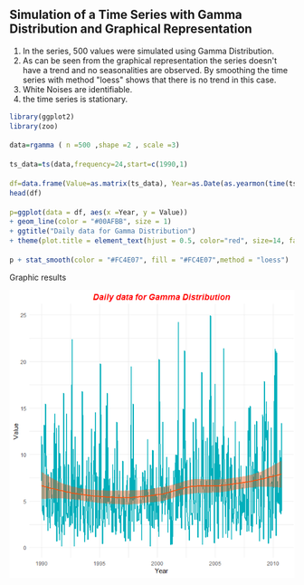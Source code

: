 ## Simulation of a Time Series with Gamma Distribution and Graphical Representation

1) In the series, 500 values were simulated using Gamma Distribution.
2) As can be seen from the graphical representation the series doesn't have a trend and no seasonalities are observed. By smoothing the time series with method "loess" shows that there is no trend in this case.
3) White Noises are identifiable.
4) the time series is stationary.


```R
library(ggplot2)
library(zoo)

data=rgamma ( n =500 ,shape =2 , scale =3)

ts_data=ts(data,frequency=24,start=c(1990,1)

df=data.frame(Value=as.matrix(ts_data), Year=as.Date(as.yearmon(time(ts_data))))
head(df)

p=ggplot(data = df, aes(x =Year, y = Value))
+ geom_line(color = "#00AFBB", size = 1) 
+ ggtitle("Daily data for Gamma Distribution")
+ theme(plot.title = element_text(hjust = 0.5, color="red", size=14, face="bold.italic"))

p + stat_smooth(color = "#FC4E07", fill = "#FC4E07",method = "loess")
```

Graphic results


![](gamma-series-graphic.png)
